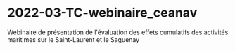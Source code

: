# 2022-03-TC-webinaire_ceanav
Webinaire de présentation de l'évaluation des effets cumulatifs des activités maritimes sur le Saint-Laurent et le Saguenay

